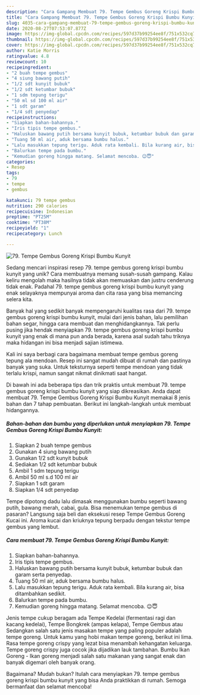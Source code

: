 ```yaml
---
description: "Cara Gampang Membuat 79. Tempe Gembus Goreng Krispi Bumbu Kunyit Anti Gagal"
title: "Cara Gampang Membuat 79. Tempe Gembus Goreng Krispi Bumbu Kunyit Anti Gagal"
slug: 4035-cara-gampang-membuat-79-tempe-gembus-goreng-krispi-bumbu-kunyit-anti-gagal
date: 2020-08-27T07:53:07.877Z
image: https://img-global.cpcdn.com/recipes/597d37b99254ee8f/751x532cq70/79-tempe-gembus-goreng-krispi-bumbu-kunyit-foto-resep-utama.jpg
thumbnail: https://img-global.cpcdn.com/recipes/597d37b99254ee8f/751x532cq70/79-tempe-gembus-goreng-krispi-bumbu-kunyit-foto-resep-utama.jpg
cover: https://img-global.cpcdn.com/recipes/597d37b99254ee8f/751x532cq70/79-tempe-gembus-goreng-krispi-bumbu-kunyit-foto-resep-utama.jpg
author: Katie Morris
ratingvalue: 4.8
reviewcount: 10
recipeingredient:
- "2 buah tempe gembus"
- "4 siung bawang putih"
- "1/2 sdt kunyit bubuk"
- "1/2 sdt ketumbar bubuk"
- "1 sdm tepung terigu"
- "50 ml sd 100 ml air"
- "1 sdt garam"
- "1/4 sdt penyedap"
recipeinstructions:
- "Siapkan bahan-bahannya."
- "Iris tipis tempe gembus."
- "Haluskan bawang putih bersama kunyit bubuk, ketumbar bubuk dan garam serta penyedap."
- "Tuang 50 ml air, aduk bersama bumbu halus."
- "Lalu masukkan tepung terigu. Aduk rata kembali. Bila kurang air, bisa ditambahkan sedikit."
- "Balurkan tempe pada bumbu."
- "Kemudian goreng hingga matang. Selamat mencoba. 😉😇"
categories:
- Resep
tags:
- 79
- tempe
- gembus

katakunci: 79 tempe gembus 
nutrition: 290 calories
recipecuisine: Indonesian
preptime: "PT25M"
cooktime: "PT38M"
recipeyield: "1"
recipecategory: Lunch

---
```



![79. Tempe Gembus Goreng Krispi Bumbu Kunyit](https://img-global.cpcdn.com/recipes/597d37b99254ee8f/751x532cq70/79-tempe-gembus-goreng-krispi-bumbu-kunyit-foto-resep-utama.jpg)

Sedang mencari inspirasi resep 79. tempe gembus goreng krispi bumbu kunyit yang unik? Cara membuatnya memang susah-susah gampang. Kalau keliru mengolah maka hasilnya tidak akan memuaskan dan justru cenderung tidak enak. Padahal 79. tempe gembus goreng krispi bumbu kunyit yang enak selayaknya mempunyai aroma dan cita rasa yang bisa memancing selera kita.

Banyak hal yang sedikit banyak mempengaruhi kualitas rasa dari 79. tempe gembus goreng krispi bumbu kunyit, mulai dari jenis bahan, lalu pemilihan bahan segar, hingga cara membuat dan menghidangkannya. Tak perlu pusing jika hendak menyiapkan 79. tempe gembus goreng krispi bumbu kunyit yang enak di mana pun anda berada, karena asal sudah tahu triknya maka hidangan ini bisa menjadi sajian istimewa.

Kali ini saya berbagi cara bagaimana membuat tempe gembus goreng tepung ala mendoan. Resep ini sangat mudah dibuat di rumah dan pastinya banyak yang suka. Untuk teksturnya seperti tempe mendoan yang tidak terlalu krispi, namun sangat nikmat dinikmati saat hangat.


Di bawah ini ada beberapa tips dan trik praktis untuk membuat 79. tempe gembus goreng krispi bumbu kunyit yang siap dikreasikan. Anda dapat membuat 79. Tempe Gembus Goreng Krispi Bumbu Kunyit memakai 8 jenis bahan dan 7 tahap pembuatan. Berikut ini langkah-langkah untuk membuat hidangannya.

<!--inarticleads1-->

##### Bahan-bahan dan bumbu yang diperlukan untuk menyiapkan 79. Tempe Gembus Goreng Krispi Bumbu Kunyit:

1. Siapkan 2 buah tempe gembus
1. Gunakan 4 siung bawang putih
1. Gunakan 1/2 sdt kunyit bubuk
1. Sediakan 1/2 sdt ketumbar bubuk
1. Ambil 1 sdm tepung terigu
1. Ambil 50 ml s.d 100 ml air
1. Siapkan 1 sdt garam
1. Siapkan 1/4 sdt penyedap


Tempe dipotong dadu lalu dimasak menggunakan bumbu seperti bawang putih, bawang merah, cabai, gula. Bisa menemukan tempe gembus di pasaran? Langsung saja beli dan eksekusi resep Tempe Gembus Goreng Kucai ini. Aroma kucai dan kriuknya tepung berpadu dengan tekstur tempe gembus yang lembut. 

<!--inarticleads2-->

##### Cara membuat 79. Tempe Gembus Goreng Krispi Bumbu Kunyit:

1. Siapkan bahan-bahannya.
1. Iris tipis tempe gembus.
1. Haluskan bawang putih bersama kunyit bubuk, ketumbar bubuk dan garam serta penyedap.
1. Tuang 50 ml air, aduk bersama bumbu halus.
1. Lalu masukkan tepung terigu. Aduk rata kembali. Bila kurang air, bisa ditambahkan sedikit.
1. Balurkan tempe pada bumbu.
1. Kemudian goreng hingga matang. Selamat mencoba. 😉😇


Jenis tempe cukup beragam ada Tempe Kedelai (fermentasi ragi dan kacang kedelai), Tempe Bongkrek (ampas kelapa), Tempe Gembus atau Sedangkan salah satu jenis masakan tempe yang paling populer adalah tempe goreng. Untuk kamu yang hobi makan tempe goreng, berikut ini lima. Rasa tempe goreng crispy yang lezat bisa menambah kehangatan keluarga. Tempe goreng crispy juga cocok jika dijadikan lauk tambahan. Bumbu Ikan Goreng - Ikan goreng menjadi salah satu makanan yang sangat enak dan banyak digemari oleh banyak orang. 

Bagaimana? Mudah bukan? Itulah cara menyiapkan 79. tempe gembus goreng krispi bumbu kunyit yang bisa Anda praktikkan di rumah. Semoga bermanfaat dan selamat mencoba!
